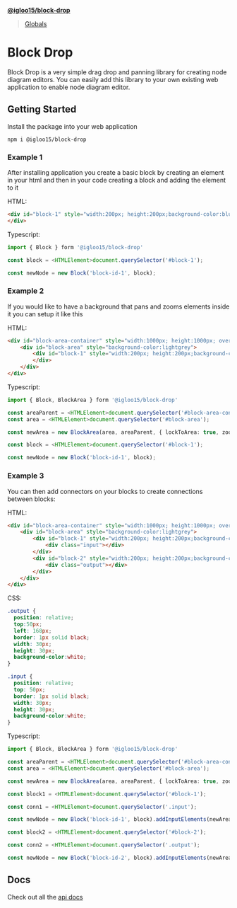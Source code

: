 **[@igloo15/block-drop](README.md)**

> [Globals](globals.md)

# Block Drop

Block Drop is a very simple drag drop and panning library for creating node diagram editors. You can easily add this library to your own existing web application to enable node diagram editor.

## Getting Started

Install the package into your web application

`npm i @igloo15/block-drop`

### Example 1
After installing application you create a basic block by creating an element in your html and then in your code creating a block and adding the element to it

HTML:
```html
<div id="block-1" style="width:200px; height:200px;background-color:blue">
</div>
```
Typescript:
```typescript
import { Block } form '@igloo15/block-drop'

const block = <HTMLElement>document.querySelector('#block-1');

const newNode = new Block('block-id-1', block);
```
### Example 2

If you would like to have a background that pans and zooms elements inside it you can setup it like this

HTML:
```html
<div id="block-area-container" style="width:1000px; height:1000px; overflow:hidden;">
    <div id="block-area" style="background-color:lightgrey">
        <div id="block-1" style="width:200px; height:200px;background-color:blue">
        </div>
    </div>
</div>
```

Typescript:
```typescript
import { Block, BlockArea } form '@igloo15/block-drop'

const areaParent = <HTMLElement>document.querySelector('#block-area-container');
const area = <HTMLElement>document.querySelector('#block-area');

const newArea = new BlockArea(area, areaParent, { lockToArea: true, zoomInterval: 0.02 });

const block = <HTMLElement>document.querySelector('#block-1');

const newNode = new Block('block-id-1', block);
```

### Example 3
You can then add connectors on your blocks to create connections between blocks:

HTML:
```html
<div id="block-area-container" style="width:1000px; height:1000px; overflow:hidden;">
    <div id="block-area" style="background-color:lightgrey">
        <div id="block-1" style="width:200px; height:200px;background-color:blue">
            <div class="input"></div>
        </div>
        <div id="block-2" style="width:200px; height:200px;background-color:blue">
            <div class="output"></div>
        </div>
    </div>
</div>
```

CSS:
```css
.output {
  position: relative;
  top:50px;
  left: 168px;
  border: 1px solid black;
  width: 30px;
  height: 30px;
  background-color:white;
}

.input {
  position: relative;
  top: 50px;
  border: 1px solid black;
  width: 30px;
  height: 30px;
  background-color:white;
}
```

Typescript:
```typescript
import { Block, BlockArea } form '@igloo15/block-drop'

const areaParent = <HTMLElement>document.querySelector('#block-area-container');
const area = <HTMLElement>document.querySelector('#block-area');

const newArea = new BlockArea(area, areaParent, { lockToArea: true, zoomInterval: 0.02 });

const block1 = <HTMLElement>document.querySelector('#block-1');

const conn1 = <HTMLElement>document.querySelector('.input');

const newNode = new Block('block-id-1', block).addInputElements(newArea, [conn1]);

const block2 = <HTMLElement>document.querySelector('#block-2');

const conn2 = <HTMLElement>document.querySelector('.output');

const newNode = new Block('block-id-2', block).addInputElements(newArea, [conn1]);
```

## Docs

Check out all the [api docs](./docs/api/globals.md)
